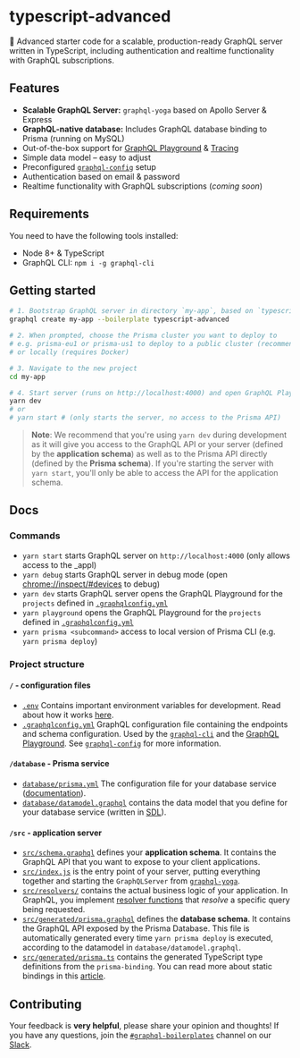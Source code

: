 # typescript-advanced

🚀 Advanced starter code for a scalable, production-ready GraphQL server written in TypeScript, including authentication and realtime functionality with GraphQL subscriptions.

## Features

- **Scalable GraphQL Server:** `graphql-yoga` based on Apollo Server & Express
- **GraphQL-native database:** Includes GraphQL database binding to Prisma (running on MySQL)
- Out-of-the-box support for [GraphQL Playground](https://github.com/prisma/graphql-playground) & [Tracing](https://github.com/apollographql/apollo-tracing)
- Simple data model – easy to adjust
- Preconfigured [`graphql-config`](https://github.com/prisma/graphql-config) setup
- Authentication based on email & password
- Realtime functionality with GraphQL subscriptions (_coming soon_)

## Requirements

You need to have the following tools installed:

* Node 8+ & TypeScript
* GraphQL CLI: `npm i -g graphql-cli`

## Getting started

```sh
# 1. Bootstrap GraphQL server in directory `my-app`, based on `typescript-advanced` boilerplate
graphql create my-app --boilerplate typescript-advanced

# 2. When prompted, choose the Prisma cluster you want to deploy to
# e.g. prisma-eu1 or prisma-us1 to deploy to a public cluster (recommended)
# or locally (requires Docker)

# 3. Navigate to the new project
cd my-app

# 4. Start server (runs on http://localhost:4000) and open GraphQL Playground
yarn dev
# or
# yarn start # (only starts the server, no access to the Prisma API)
```

> **Note**: We recommend that you're using `yarn dev` during development as it will give you access to the GraphQL API or your server (defined by the **application schema**) as well as to the Prisma API directly (defined by the **Prisma schema**). If you're starting the server with `yarn start`, you'll only be able to access the API for the application schema.

## Docs

### Commands

* `yarn start` starts GraphQL server on `http://localhost:4000` (only allows access to the _appl)
* `yarn debug` starts GraphQL server in debug mode (open [chrome://inspect/#devices](chrome://inspect/#devices) to debug)
* `yarn dev` starts GraphQL server opens the GraphQL Playground for the `projects` defined in [`.graphqlconfig.yml`](./.graphqlconfig.yml)
* `yarn playground` opens the GraphQL Playground for the `projects` defined in [`.graphqlconfig.yml`](./.graphqlconfig.yml)
* `yarn prisma <subcommand>` access to local version of Prisma CLI (e.g. `yarn prisma deploy`)

### Project structure

#### `/` - configuration files

- [`.env`](./.env) Contains important environment variables for development. Read about how it works [here](https://github.com/motdotla/dotenv).
- [`.graphqlconfig.yml`](./.graphqlconfig.yml) GraphQL configuration file containing the endpoints and schema configuration. Used by the [`graphql-cli`](https://github.com/prisma/graphql-cli) and the [GraphQL Playground](https://github.com/prisma/graphql-playground). See [`graphql-config`](https://github.com/prisma/graphql-config) for more information.

#### `/database` - Prisma service

- [`database/prisma.yml`](./database/prisma.yml) The configuration file for your database service ([documentation](https://www.prismagraphql.com/docs/reference/prisma.yml/overview-and-example-foatho8aip)).
- [`database/datamodel.graphql`](./database/datamodel.graphql) contains the data model that you define for your database service (written in [SDL](https://blog.graph.cool/graphql-sdl-schema-definition-language-6755bcb9ce51)).

#### `/src` - application server

- [`src/schema.graphql`](src/schema.graphql) defines your **application schema**. It contains the GraphQL API that you want to expose to your client applications.
- [`src/index.js`](src/index.js) is the entry point of your server, putting everything together and starting the `GraphQLServer` from [`graphql-yoga`](https://github.com/prisma/graphql-yoga).
- [`src/resolvers/`](src/resolvers) contains the actual business logic of your application. In GraphQL, you implement [resolver functions](http://graphql.org/learn/execution/) that *resolve* a specific query being requested.
- [`src/generated/prisma.graphql`](src/generated/prisma.graphql) defines the **database schema**. It contains the GraphQL API exposed by the Prisma Database. This file is automatically generated every time `yarn prisma deploy` is executed, according to the datamodel in `database/datamodel.graphql`.
- [`src/generated/prisma.ts`](src/generated/prisma.ts) contains the generated TypeScript type definitions from the `prisma-binding`. You can read more about static bindings in this [article](https://blog.graph.cool/reusing-composing-graphql-apis-with-graphql-bindings-80a4aa37cff5).

## Contributing

Your feedback is **very helpful**, please share your opinion and thoughts! If you have any questions, join the [`#graphql-boilerplates`](https://prisma.slack.com/messages/graphql-boilerplates) channel on our [Slack](https://prisma.slack.com/).
